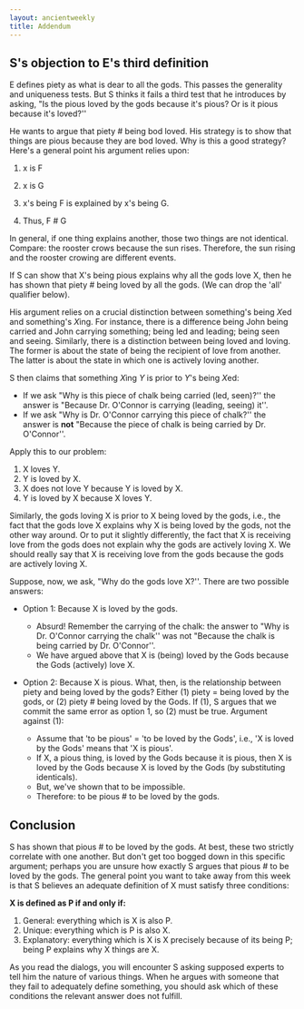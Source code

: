 ```yaml
---
layout: ancientweekly
title: Addendum
---
```


## S's objection to E's third definition

E defines piety as what is dear to all the gods. This passes the generality and uniqueness tests. But S thinks it fails a third test that he introduces by asking,  "Is the pious loved by the gods because it's pious? Or is it pious because it's loved?''

He wants to argue that piety # being bod loved. His strategy is to show that things are pious because they are bod loved. Why is this a good strategy? Here's a general point his argument relies upon: 

1. x is F

2. x is G

3. x's being F is explained by x's being G.

4. Thus, F # G

In general, if one thing explains another, those two things are not identical. Compare: the rooster crows because the sun rises. Therefore, the sun rising and the rooster crowing are different events. 

If S can show that X's being pious explains why all the gods love X, then he has shown that piety # being loved by all the gods. (We can drop the 'all' qualifier below).

His argument relies on a crucial distinction between something's being *X*ed and something's *X*ing. For instance, there is a difference being John being carried and John carrying something; being led and leading; being seen and seeing. Similarly, there is a distinction between being loved and loving. The former is about the state of being the recipient of love from another. The latter is about the state in which one is actively loving another.

S then claims that something *X*ing *Y* is prior to *Y*'s being *X*ed:

+ If we ask "Why is this piece of chalk being carried (led, seen)?'' the answer is "Because Dr. O'Connor is carrying (leading, seeing) it''.
+ If we ask "Why is Dr.  O'Connor carrying this piece of chalk?'' the answer is **not** "Because the piece of chalk is being carried by Dr. O'Connor''.

Apply this to our problem: 

1. X loves Y.
2. Y is loved by X. 
3. X does not love Y because Y is loved by X.
4. Y is loved by X because X loves Y.

Similarly, the gods loving X is prior to X being loved by the gods, i.e., the fact that the gods love X explains why X is being loved by the gods, not the other way around. Or to put it slightly differently, the fact that X is receiving love from the gods does not explain why the gods are actively loving X. We should really say that X is receiving love from the gods because the gods are actively loving X. 

Suppose, now, we ask, "Why do the gods love X?''. There are two possible answers:

+  Option 1: Because X is loved by the gods. 
   + Absurd! Remember the carrying of the chalk: the answer to "Why is Dr. O'Connor carrying the chalk'' was not "Because the chalk is being carried by Dr. O'Connor''.
   + We have argued above that X is  (being) loved by the Gods because the Gods (actively) love X.
   
+  Option 2: Because X is pious. What, then, is the relationship between piety and being loved by the gods? Either (1) piety = being loved by the gods, or (2) piety # being loved by the Gods. If (1), S argues that we commit the same error as option 1, so (2) must be true. Argument against (1):
   + Assume that 'to be pious' = 'to be loved by the Gods', i.e., 'X is loved by the Gods' means that 'X is pious'.
   + If X, a pious thing, is loved by the Gods because it is pious, then X is loved by the Gods because X is loved by the Gods (by substituting identicals). 
   + But, we've shown that to be impossible.
   + Therefore: to be pious # to be loved by the gods.


## Conclusion 

S has shown that pious # to be loved by the gods. At best, these two strictly correlate with one another. But don't get too bogged down in this specific argument; perhaps you are unsure how exactly S argues that pious # to be loved by the gods. The general point you want to take away from this week is that S believes an adequate definition of X must satisfy three conditions: 

**X is defined as P if and only if:**

1. General: everything which is X is also P.
2. Unique: everything which is P is also X.
3. Explanatory: everything which is X is X precisely because of its being P; being P explains why X things are X.

As you read the dialogs, you will encounter S asking supposed experts to tell him the nature of various things. When he argues with someone that they fail to adequately define something, you should ask which of these conditions the relevant answer does not fulfill. 
